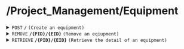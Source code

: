 # /Project_Management/Equipment

<details>
<summary><code>POST</code> <code><b>/</b></code> <code>(Create an equipment)</code></summary>

<br />

##### Headers
| key | values | description |
| --- | ------ | ----------- |
| --- | ------ | ----------- |
##### Body
| key                | required | data type | description                              |
| ------------------ | -------- | --------- | ---------------------------------------- |
| PID                | true     | string    | id of the project                        |
| EQID               | true     | string    | id of the equipment                      |
| amount             | true     | int       | amount of the equipment                  |
| unit               | true     | string    | the unit of the equipment                |
##### Responses
| http code    | content-type         | description                        |
| ------------ | -------------------- | ---------------------------------- |
| `200`        | `application/json`   | `{ message: 'Equipment added successfully!', data: the detail of the equipment }` |
| `400`        | `text/plain`         | `{ message: "client error"}`       |
| `500`        | `text/plain`         | `{ message: "server error"}`       |
</details>

<details>
<summary><code>REMOVE</code> <code><b>/{PID}/{EID}</b></code> <code>(Remove an eqiupment)</code></summary>

<br />

##### Headers
| key | values | description |
| --- | ------ | ----------- |
| --- | ------ | ----------- |
##### Path Parameters
| key  | required | data type | description         |
| ---- | -------- | --------- | ------------------- |
| PID  | true     | string    | id of the project   |
| EQID | true     | string    | id of the equipment |
##### Responses
| http code    | content-type | description                                     |
| ------------ | -------------| ----------------------------------------------- |
| `204`        | `text/plain` | `{ message: "equipment deleted successfully!"}` |
| `404`        | `text/plain` | `{ message: "Equipment not found"}`             |
| `500`        | `text/plain` | `{ message: "server error"}`                    |

</details>

<details>
<summary><code>RETRIEVE</code> <code><b>/{PID}/{EID}</b></code> <code>(Retrieve the detail of an equipment)</code></summary>

<br />

##### Headers
| key | values | description |
| --- | ------ | ----------- |
| --- | ------ | ----------- |
##### Path Parameters
| key  | required | data type | description           |
| ---- | -------- | --------- | --------------------- |
| PID  | true     | string    | id of the project     |
| EID  | true     | string    | id of the equipment   |
##### Responses
| http code    | content-type       | description                                 |
| ------------ | ------------------ | ------------------------------------------- |
| `200`        | `application/json` | the detail of the retrieved equipment       |
| `404`        | `text/plain`       | `{ message: "Equipment not found"}`         |
| `500`        | `text/plain`       | `{ message: "server error"}`                |

</details>